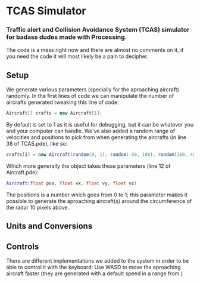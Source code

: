 # TCAS Simulator
### Traffic alert and Collision Avoidance System (TCAS) simulator for badass dudes made with Processing. 

The code is a mess right now and there are almost no comments on it, if you need the code it will most likely be a pain to decipher.

## Setup

We generate various parameters (specially for the aproaching aircraft) randomly. In the first lines of code we can manipulate the number of aircrafts generated tweaking this line of code:

```java
Aircraft[] crafts = new Aircraft[1];
```
By default is set to 1 as it is useful for debugging, but it can be whatever you and your computer can handle. We've also added a random range of velocities and positions to pick from when generating the aircrafts (in line 38 of TCAS.pde), like so:

```java
crafts[i] = new Aircraft(random(0, 1), random(-50, 100), random(360, 400), 0);
```
Which more generally the object takes these parameters (line 12 of Aircraft.pde):

```java
Aircraft(float pos, float vx, float vy, float vz)
```
The positions is a number which goes from 0 to 1; this parameter makes it possible to generate the aproaching aircraft(s) around the circumference of the radar 10 pixels above.


## Units and Conversions


## Controls

There are different implementations we added to the system in order to be able to control it with the keyboard:
Use WASD to move the aproaching aircraft faster (they are generated with a default speed in a range from )
